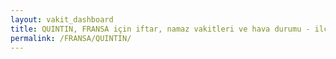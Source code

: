 ```yaml
---
layout: vakit_dashboard
title: QUINTIN, FRANSA için iftar, namaz vakitleri ve hava durumu - ilçe/eyalet seç
permalink: /FRANSA/QUINTIN/
---
```


<script type="text/javascript">
  var GLOBAL_COUNTRY = 'FRANSA';
  var GLOBAL_CITY = 'QUINTIN';
  var GLOBAL_STATE = '';
  var lat = 72;
  var lon = 21;
</script>
